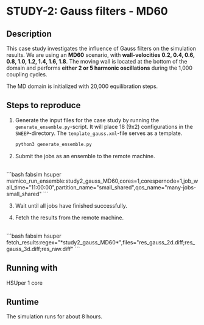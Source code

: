 # STUDY-2: Gauss filters - MD60


## Description

This case study investigates the influence of Gauss filters on the simulation results.
We are using an **MD60** scenario, with **wall-velocities 0.2, 0.4, 0.6, 0.8, 1.0, 1.2, 1.4, 1.6, 1.8**.
The moving wall is located at the bottom of the domain and performs **either 2 or 5 harmonic oscillations** during the 1,000 coupling cycles.

The MD domain is initialized with 20,000 equilibration steps.


## Steps to reproduce

1. Generate the input files for the case study by running the `generate_ensemble.py`-script.
It will place 18 (9x2) configurations in the `SWEEP`-directory.
The `template_gauss.xml`-file serves as a template.

    ```bash
    python3 generate_ensemble.py
    ```

2. Submit the jobs as an ensemble to the remote machine.
<br>
    ```bash
    fabsim hsuper mamico_run_ensemble:study2_gauss_MD60,cores=1,corespernode=1,job_wall_time="11:00:00",partition_name="small_shared",qos_name="many-jobs-small_shared"
    ```

3. Wait until all jobs have finished successfully.

4. Fetch the results from the remote machine.
<br>
    ```bash
    fabsim hsuper fetch_results:regex="*study2_gauss_MD60*",files="res_gauss_2d.diff;res_gauss_3d.diff;res_raw.diff"
    ```


## Running with

HSUper
1 core


## Runtime

The simulation runs for about 8 hours.